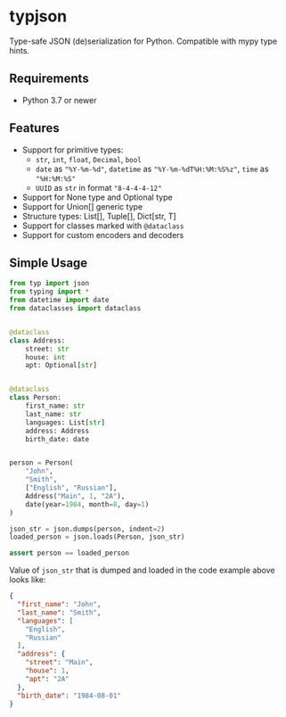 # typjson

Type-safe JSON (de)serialization for Python. Compatible with mypy type hints.

## Requirements

* Python 3.7 or newer

## Features

* Support for primitive types:
    * `str`, `int`, `float`, `Decimal`, `bool`
    * `date` as `"%Y-%m-%d"`, `datetime` as `"%Y-%m-%dT%H:%M:%S%z"`, `time` as `"%H:%M:%S"`
    * `UUID` as `str` in format `"8-4-4-4-12"`
* Support for None type and Optional type
* Support for Union[] generic type
* Structure types: List[], Tuple[], Dict[str, T]
* Support for classes marked with `@dataclass`
* Support for custom encoders and decoders

## Simple Usage

```python
from typ import json
from typing import *
from datetime import date
from dataclasses import dataclass


@dataclass
class Address:
    street: str
    house: int
    apt: Optional[str]


@dataclass
class Person:
    first_name: str
    last_name: str
    languages: List[str]
    address: Address
    birth_date: date


person = Person(
    "John",
    "Smith",
    ["English", "Russian"],
    Address("Main", 1, "2A"),
    date(year=1984, month=8, day=1)
)

json_str = json.dumps(person, indent=2)
loaded_person = json.loads(Person, json_str)

assert person == loaded_person
```

Value of `json_str` that is dumped and loaded in the code example above looks like:
```json
{
  "first_name": "John",
  "last_name": "Smith",
  "languages": [
    "English",
    "Russian"
  ],
  "address": {
    "street": "Main",
    "house": 1,
    "apt": "2A"
  },
  "birth_date": "1984-08-01"
}
```